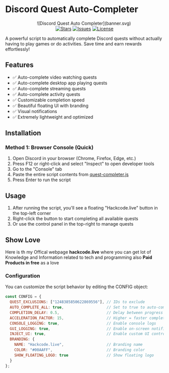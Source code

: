 # Discord Quest Auto-Completer

<p align="center">
![Discord Quest Auto Completer](banner.svg)
  <img href="https://github.com/techoverloadyt/discord-quest-completer/blob/main/banner.svg">
  <br>
  <a href="https://github.com/yourusername/discord-quest-auto-completer/stargazers"><img src="https://img.shields.io/github/stars/yourusername/discord-quest-auto-completer" alt="Stars"></a>
  <a href="https://github.com/yourusername/discord-quest-auto-completer/issues"><img src="https://img.shields.io/github/issues/yourusername/discord-quest-auto-completer" alt="Issues"></a>
  <a href="https://github.com/yourusername/discord-quest-auto-completer/blob/main/LICENSE"><img src="https://img.shields.io/github/license/yourusername/discord-quest-auto-completer" alt="License"></a>
</p>

A powerful script to automatically complete Discord quests without actually having to play games or do activities. Save time and earn rewards effortlessly!

## Features

- ✅ Auto-complete video watching quests
- ✅ Auto-complete desktop app playing quests
- ✅ Auto-complete streaming quests
- ✅ Auto-complete activity quests
- ✅ Customizable completion speed
- ✅ Beautiful floating UI with branding
- ✅ Visual notifications
- ✅ Extremely lightweight and optimized

## Installation

### Method 1: Browser Console (Quick)

1. Open Discord in your browser (Chrome, Firefox, Edge, etc.)
2. Press F12 or right-click and select "Inspect" to open developer tools
3. Go to the "Console" tab
4. Paste the entire script contents from [quest-completer.js](quest-completer.js)
5. Press Enter to run the script

## Usage

1. After running the script, you'll see a floating "Hackcode.live" button in the top-left corner
2. Right-click the button to start completing all available quests
3. Or use the control panel in the top-right to manage quests

## Show Love

Here is th my Offical webpage **hackcode.live** where you can get lot of Knowledge and Information related to tech and programming also **Paid Products in free** as a love

### Configuration

You can customize the script behavior by editing the CONFIG object:

```javascript
const CONFIG = {
  QUEST_EXCLUSIONS: ["1248385850622869556"], // IDs to exclude
  AUTO_COMPLETE_ALL: true,                   // Set to true to auto-complete all quests
  COMPLETION_DELAY: 0.5,                     // Delay between progress updates (seconds)
  ACCELERATION_FACTOR: 15,                   // Higher = faster completion
  CONSOLE_LOGGING: true,                     // Enable console logs
  GUI_LOGGING: true,                         // Enable on-screen notifications
  INJECT_UI: true,                           // Enable custom UI controls
  BRANDING: {
    NAME: "Hackcode.live",                   // Branding name
    COLOR: "#00AAFF",                        // Branding color
    SHOW_FLOATING_LOGO: true                 // Show floating logo
  }
};
